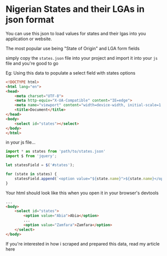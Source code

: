 # Nigerian States and their LGAs in json format
You can use this json to load values for states and their lgas into you application or website.

The most popular use being "State of Origin" and LGA form fields

simply copy the `states.json` file into your project and import it into your `js` file and you're good to go

Eg: Using this data to populate a select field with states options
```html
<!DOCTYPE html>
<html lang="en">
<head>
    <meta charset="UTF-8">
    <meta http-equiv="X-UA-Compatible" content="IE=edge">
    <meta name="viewport" content="width=device-width, initial-scale=1.0">
    <title>Document</title>
</head>
<body>
    <select id="states"></select>
</body>
</html>
```

in your js file...
```js
import * as states from 'path/to/states.json'
import $ from 'jquery';

let statesField = $('#states');

for (state in states) {
    statesField.append(`<option value="${state.name}">${state.name}</option>`);
}
```

Your html should look like this when you open it in your browser's devtools
```html
...
<body>
    <select id="states">
        <option value="Abia">Abia</option>
        ...
        <option value="Zamfara">Zamfara</option>
    </select>
</body>
```

If you're interested in how i scraped and prepared this data, read my article here